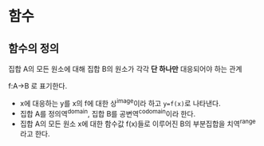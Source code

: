 # 함수
## 함수의 정의
집합 A의 모든 원소에 대해 집합 B의 원소가 각각 **단 하나만** 대응되어야 하는 관계

f:A->B 로 표기한다.

- x에 대응하는 y를 x의 f에 대한 상<sup>image</sup>이라 하고 `y=f(x)`로 나타낸다.
- 집합 A를 정의역<sup>domain</sup>, 집합 B를 공변역<sup>codomain</sup>이라 한다.
- 집합 A의 모든 원소 x에 대한 함수값 f(x)들로 이루어진 B의 부분집합을 치역<sup>range</sup>라고 한다.

